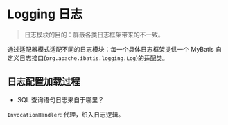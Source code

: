 # Logging 日志

> 日志模块的目的：屏蔽各类日志框架带来的不一致。

通过适配器模式适配不同的日志模块：每一个具体日志框架提供一个 MyBatis 自定义日志接口(`org.apache.ibatis.logging.Log`)的适配类。

## 日志配置加载过程


* SQL 查询语句日志来自于哪里？

`InvocationHandler`: 代理，织入日志逻辑。

